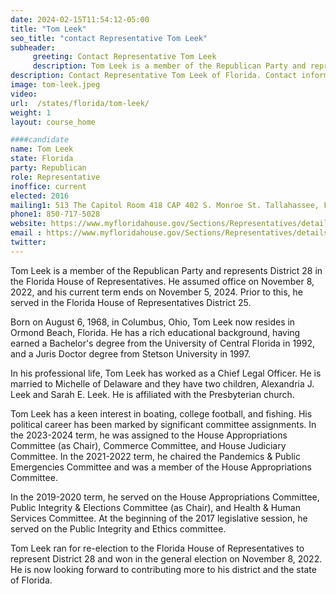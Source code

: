 ```yaml
---
date: 2024-02-15T11:54:12-05:00
title: "Tom Leek"
seo_title: "contact Representative Tom Leek"
subheader:
     greeting: Contact Representative Tom Leek
     description: Tom Leek is a member of the Republican Party and represents District 28 in the Florida House of Representatives. He assumed office on November 8, 2022, and his current term ends on November 5, 2024.
description: Contact Representative Tom Leek of Florida. Contact information for Tom Leek includes email address, phone number, and mailing address.
image: tom-leek.jpeg
video:
url:  /states/florida/tom-leek/
weight: 1
layout: course_home

####candidate
name: Tom Leek
state: Florida
party: Republican
role: Representative
inoffice: current
elected: 2016
mailing1: 513 The Capitol Room 418 CAP 402 S. Monroe St. Tallahassee, FL 32399-1300
phone1: 850-717-5028
website: https://www.myfloridahouse.gov/Sections/Representatives/details.aspx?MemberId=4662&LegislativeTermId=90/
email : https://www.myfloridahouse.gov/Sections/Representatives/details.aspx?MemberId=4662&LegislativeTermId=90/
twitter:
---
```


Tom Leek is a member of the Republican Party and represents District 28 in the Florida House of Representatives. He assumed office on November 8, 2022, and his current term ends on November 5, 2024. Prior to this, he served in the Florida House of Representatives District 25.

Born on August 6, 1968, in Columbus, Ohio, Tom Leek now resides in Ormond Beach, Florida. He has a rich educational background, having earned a Bachelor's degree from the University of Central Florida in 1992, and a Juris Doctor degree from Stetson University in 1997.

In his professional life, Tom Leek has worked as a Chief Legal Officer. He is married to Michelle of Delaware and they have two children, Alexandria J. Leek and Sarah E. Leek. He is affiliated with the Presbyterian church.

Tom Leek has a keen interest in boating, college football, and fishing. His political career has been marked by significant committee assignments. In the 2023-2024 term, he was assigned to the House Appropriations Committee (as Chair), Commerce Committee, and House Judiciary Committee. In the 2021-2022 term, he chaired the Pandemics & Public Emergencies Committee and was a member of the House Appropriations Committee.

In the 2019-2020 term, he served on the House Appropriations Committee, Public Integrity & Elections Committee (as Chair), and Health & Human Services Committee. At the beginning of the 2017 legislative session, he served on the Public Integrity and Ethics committee.

Tom Leek ran for re-election to the Florida House of Representatives to represent District 28 and won in the general election on November 8, 2022. He is now looking forward to contributing more to his district and the state of Florida.
